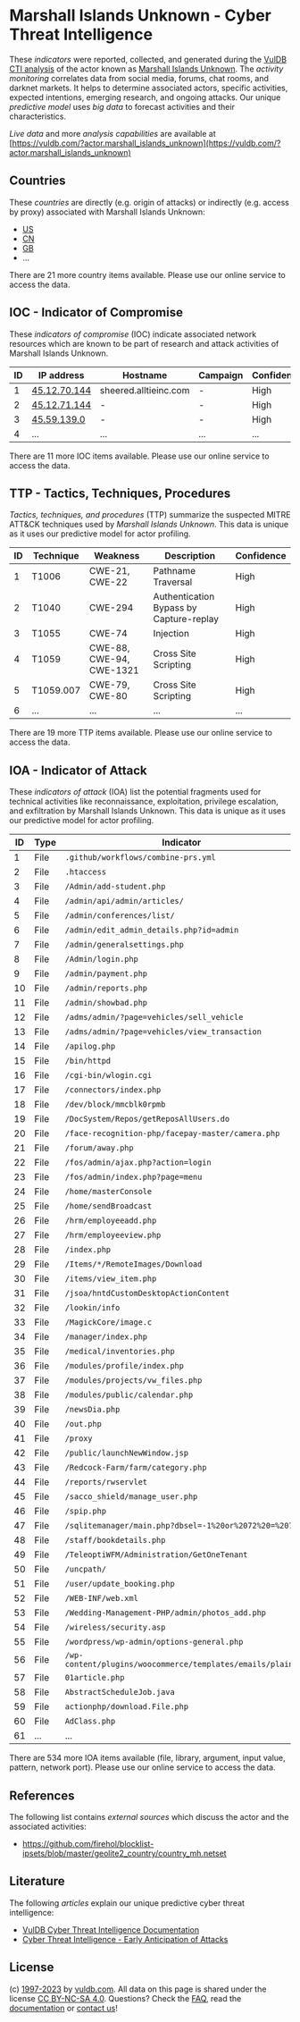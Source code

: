 # Marshall Islands Unknown - Cyber Threat Intelligence

These _indicators_ were reported, collected, and generated during the [VulDB CTI analysis](https://vuldb.com/?kb.cti) of the actor known as [Marshall Islands Unknown](https://vuldb.com/?actor.marshall_islands_unknown). The _activity monitoring_ correlates data from social media, forums, chat rooms, and darknet markets. It helps to determine associated actors, specific activities, expected intentions, emerging research, and ongoing attacks. Our unique _predictive model_ uses _big data_ to forecast activities and their characteristics.

_Live data_ and more _analysis capabilities_ are available at [https://vuldb.com/?actor.marshall_islands_unknown](https://vuldb.com/?actor.marshall_islands_unknown)

## Countries

These _countries_ are directly (e.g. origin of attacks) or indirectly (e.g. access by proxy) associated with Marshall Islands Unknown:

* [US](https://vuldb.com/?country.us)
* [CN](https://vuldb.com/?country.cn)
* [GB](https://vuldb.com/?country.gb)
* ...

There are 21 more country items available. Please use our online service to access the data.

## IOC - Indicator of Compromise

These _indicators of compromise_ (IOC) indicate associated network resources which are known to be part of research and attack activities of Marshall Islands Unknown.

ID | IP address | Hostname | Campaign | Confidence
-- | ---------- | -------- | -------- | ----------
1 | [45.12.70.144](https://vuldb.com/?ip.45.12.70.144) | sheered.alltieinc.com | - | High
2 | [45.12.71.144](https://vuldb.com/?ip.45.12.71.144) | - | - | High
3 | [45.59.139.0](https://vuldb.com/?ip.45.59.139.0) | - | - | High
4 | ... | ... | ... | ...

There are 11 more IOC items available. Please use our online service to access the data.

## TTP - Tactics, Techniques, Procedures

_Tactics, techniques, and procedures_ (TTP) summarize the suspected MITRE ATT&CK techniques used by _Marshall Islands Unknown_. This data is unique as it uses our predictive model for actor profiling.

ID | Technique | Weakness | Description | Confidence
-- | --------- | -------- | ----------- | ----------
1 | T1006 | CWE-21, CWE-22 | Pathname Traversal | High
2 | T1040 | CWE-294 | Authentication Bypass by Capture-replay | High
3 | T1055 | CWE-74 | Injection | High
4 | T1059 | CWE-88, CWE-94, CWE-1321 | Cross Site Scripting | High
5 | T1059.007 | CWE-79, CWE-80 | Cross Site Scripting | High
6 | ... | ... | ... | ...

There are 19 more TTP items available. Please use our online service to access the data.

## IOA - Indicator of Attack

These _indicators of attack_ (IOA) list the potential fragments used for technical activities like reconnaissance, exploitation, privilege escalation, and exfiltration by Marshall Islands Unknown. This data is unique as it uses our predictive model for actor profiling.

ID | Type | Indicator | Confidence
-- | ---- | --------- | ----------
1 | File | `.github/workflows/combine-prs.yml` | High
2 | File | `.htaccess` | Medium
3 | File | `/Admin/add-student.php` | High
4 | File | `/admin/api/admin/articles/` | High
5 | File | `/admin/conferences/list/` | High
6 | File | `/admin/edit_admin_details.php?id=admin` | High
7 | File | `/admin/generalsettings.php` | High
8 | File | `/Admin/login.php` | High
9 | File | `/admin/payment.php` | High
10 | File | `/admin/reports.php` | High
11 | File | `/admin/showbad.php` | High
12 | File | `/adms/admin/?page=vehicles/sell_vehicle` | High
13 | File | `/adms/admin/?page=vehicles/view_transaction` | High
14 | File | `/apilog.php` | Medium
15 | File | `/bin/httpd` | Medium
16 | File | `/cgi-bin/wlogin.cgi` | High
17 | File | `/connectors/index.php` | High
18 | File | `/dev/block/mmcblk0rpmb` | High
19 | File | `/DocSystem/Repos/getReposAllUsers.do` | High
20 | File | `/face-recognition-php/facepay-master/camera.php` | High
21 | File | `/forum/away.php` | High
22 | File | `/fos/admin/ajax.php?action=login` | High
23 | File | `/fos/admin/index.php?page=menu` | High
24 | File | `/home/masterConsole` | High
25 | File | `/home/sendBroadcast` | High
26 | File | `/hrm/employeeadd.php` | High
27 | File | `/hrm/employeeview.php` | High
28 | File | `/index.php` | Medium
29 | File | `/Items/*/RemoteImages/Download` | High
30 | File | `/items/view_item.php` | High
31 | File | `/jsoa/hntdCustomDesktopActionContent` | High
32 | File | `/lookin/info` | Medium
33 | File | `/MagickCore/image.c` | High
34 | File | `/manager/index.php` | High
35 | File | `/medical/inventories.php` | High
36 | File | `/modules/profile/index.php` | High
37 | File | `/modules/projects/vw_files.php` | High
38 | File | `/modules/public/calendar.php` | High
39 | File | `/newsDia.php` | Medium
40 | File | `/out.php` | Medium
41 | File | `/proxy` | Low
42 | File | `/public/launchNewWindow.jsp` | High
43 | File | `/Redcock-Farm/farm/category.php` | High
44 | File | `/reports/rwservlet` | High
45 | File | `/sacco_shield/manage_user.php` | High
46 | File | `/spip.php` | Medium
47 | File | `/sqlitemanager/main.php?dbsel=-1%20or%2072%20=%2072` | High
48 | File | `/staff/bookdetails.php` | High
49 | File | `/TeleoptiWFM/Administration/GetOneTenant` | High
50 | File | `/uncpath/` | Medium
51 | File | `/user/update_booking.php` | High
52 | File | `/WEB-INF/web.xml` | High
53 | File | `/Wedding-Management-PHP/admin/photos_add.php` | High
54 | File | `/wireless/security.asp` | High
55 | File | `/wordpress/wp-admin/options-general.php` | High
56 | File | `/wp-content/plugins/woocommerce/templates/emails/plain/` | High
57 | File | `01article.php` | High
58 | File | `AbstractScheduleJob.java` | High
59 | File | `actionphp/download.File.php` | High
60 | File | `AdClass.php` | Medium
61 | ... | ... | ...

There are 534 more IOA items available (file, library, argument, input value, pattern, network port). Please use our online service to access the data.

## References

The following list contains _external sources_ which discuss the actor and the associated activities:

* https://github.com/firehol/blocklist-ipsets/blob/master/geolite2_country/country_mh.netset

## Literature

The following _articles_ explain our unique predictive cyber threat intelligence:

* [VulDB Cyber Threat Intelligence Documentation](https://vuldb.com/?kb.cti)
* [Cyber Threat Intelligence - Early Anticipation of Attacks](https://www.scip.ch/en/?labs.20201022)

## License

(c) [1997-2023](https://vuldb.com/?kb.changelog) by [vuldb.com](https://vuldb.com/?kb.about). All data on this page is shared under the license [CC BY-NC-SA 4.0](https://creativecommons.org/licenses/by-nc-sa/4.0/). Questions? Check the [FAQ](https://vuldb.com/?kb.faq), read the [documentation](https://vuldb.com/?kb) or [contact us](https://vuldb.com/?contact)!
